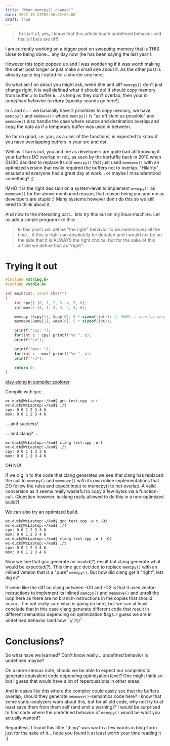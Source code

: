 ```yaml
---
title: "When memcpy() change!"
date: 2022-10-23T09:38:33+02:00
draft: true
---
```


> To start of, yes, I know that this article touch undefined behavior and that all bets are off!

I am currently working on a bigger post on swapping memory that is THIS close to being done... any day now (he has been saying the last year!).

However this topic popped up and I was wondering if it was worth making the other post longer or just make a small one about it. As the other post is already quite big I opted for a shorter one here.

So what am I on about you might ask, weird title and all? `memcpy()` don't just change right, it is well defined what it should do! It should copy memory from buffer `a` to buffer `b`... as long as they don't overlap, then your in *undefined behavior territory* (spooky sounds go here!).

In c and c++ we basically have 2 primitives to copy memory, we have `memcpy()` and `memmove()` where `memcpy()` is "as efficient as possible" and `memmove()` also handle the case where source and destination overlap and copy the data as if a temporary buffer was used in between.

So far so good, i.e. you, as a user of the functions, is expected to know if you have overlapping buffers in your src and dst.

Well as it turns out, you and me as developers are quite bad att knowing if your buffers DO overlap or not, as seen by the kerfuffle back in 2010 when GLIBC decided to replace its old `memcpy()` that just used `memmove()` with an optimized version that really required the buffers not to overlap. "Hilarity" ensued and everyone had a great day at work... or maybe I misunderstood something? ;)

IMHO it is the right decision on a system-level to implement `memcpy()` as `memmove()` for the above mentioned reason, that reason being you and me as developers are stupid :) Many systems however don't do this so we still need to think about it.

And now to the interesting part... lets try this out on my linux-machine. Let us add a simple program like this:

> In this post I will define "the right" behavior to be memmove() all the time... if this is right can absolutely be debated and I would not be on the side that it is ALWAYS the right choice, but for the sake of this article we define that as "right".

# Trying it out

```c++
#include <string.h>
#include <stdio.h>

int main(int, const char**)
{
    int cpy[] {0, 1, 2, 3, 4, 5, 6};
    int mov[] {0, 1, 2, 3, 4, 5, 6};

    memcpy (&cpy[1], &cpy[0], 5 * sizeof(int)); // OHNO... overlap ahoy!
    memmove(&mov[1], &mov[0], 5 * sizeof(int));

    printf("cpy: ");
    for(int c : cpy) printf("%d ", c);
    printf("\n");

    printf("mov: ");
    for(int c : mov) printf("%d ", c);
    printf("\n");

    return 0;
}
```
[play along in compiler explorer](https://godbolt.org/z/jobGTbhfr)

Compile with gcc...

```console
wc-duck@WcLaptop:~/kod$ gcc test.cpp -o t
wc-duck@WcLaptop:~/kod$ ./t
cpy: 0 0 1 2 3 4 6 
mov: 0 0 1 2 3 4 6
```
... and success!

... and clang? ...

```console
wc-duck@WcLaptop:~/kod$ clang test.cpp -o t
wc-duck@WcLaptop:~/kod$ ./t
cpy: 0 0 1 1 3 3 6 
mov: 0 0 1 2 3 4 6 
```

OH NO!

If we dig in to the code that clang generates we see that clang has replaced the call to `memcpy()` and `memmove()` with its own inline implementations that DO follow the rules and expect input to memcpy() to not overlap. A valid conversion as it seems really wasteful to copy a few bytes via a function-call. (Question however, is clang really allowed to do this in a non-optimized build?)

We can also try an optimized build.

```console
wc-duck@WcLaptop:~/kod$ gcc test.cpp -o t -O2
wc-duck@WcLaptop:~/kod$ ./t
cpy: 0 0 1 2 3 3 6 
mov: 0 0 1 2 3 4 6
wc-duck@WcLaptop:~/kod$ clang test.cpp -o t -O2
wc-duck@WcLaptop:~/kod$ ./t
cpy: 0 0 1 2 3 4 6 
mov: 0 0 1 2 3 4 6
```

Now we see that gcc generate an invalid(?) result but clang generate what would be expected(?). This time gcc decided to replace `memcpy()` with an inlined version that is a "pure" `memcpy()`. But how did clang get it "right", lets dig in?

It seem like the diff on clang between -O0 and -O2 is that it uses vector-instructions to implement its inlined `memcpy()` and `memmove()` and unroll the loop here as there are no branch-instructions in the copies that should occur... I'm not really sure what is going on here, but we can at least conclude that in this case clang generate different code that result in different semantics depending on optimization flags. I guess we are in undefined behavior land now *¯\\_(ツ)_/¯*

# Conclusions?

So what have we learned? Don't know really... undefined behavior is undefined maybe?

On a more serious note, should we be able to expect our compilers to generate equivalent code depending optimization level? One might think so but I guess that would have a lot of repercussions in other areas.

And in cases like this where the compiler could easily see that the buffers overlap, should they generate `memmove()`-semantics code here? I know that some static-analyzers warn about this, but for all old code, why not try to at least save them from them self (and emit a warning)? I would be surprised to find code where the undefined behavior of `memcpy()` would be what you actually wanted?

Regardless, I found this little "thing" was worth a few words in blog-form just for the sake of it... hope you found it at least worth your time reading it :)
